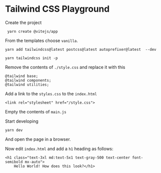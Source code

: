 # Tailwind CSS Playground

Create the project

     yarn create @vitejs/app 

From the templates choose `vanilla`.

    yarn add tailwindcss@latest postcss@latest autoprefixer@latest  --dev

    yarn tailwindcss init -p

Remove the contents of `./style.css` and replace it with this

    @tailwind base;
    @tailwind components;
    @tailwind utilities;

Add a link to the `styles.css` to the `index.html`

    <link rel="stylesheet" href="/style.css">

Empty the contents of `main.js` 

Start developing

    yarn dev

And open the page in a browser.

Now edit `index.html` and add a `h1` heading as follows:

    <h1 class="text-3xl md:text-5x1 text-gray-500 text-center font-semibold mx-auto">
        Hello World! How does this look?</h1>